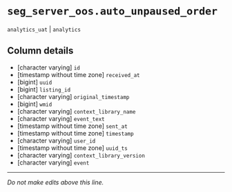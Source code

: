 # `seg_server_oos.auto_unpaused_order`
`analytics_uat` | `analytics`

## Column details
* [character varying] `id`
* [timestamp without time zone] `received_at`
* [bigint]    `uuid`
* [bigint]    `listing_id`
* [character varying] `original_timestamp`
* [bigint]    `wmid`
* [character varying] `context_library_name`
* [character varying] `event_text`
* [timestamp without time zone] `sent_at`
* [timestamp without time zone] `timestamp`
* [character varying] `user_id`
* [timestamp without time zone] `uuid_ts`
* [character varying] `context_library_version`
* [character varying] `event`

-------------------------------------------------------------------------------
*Do not make edits above this line.*
